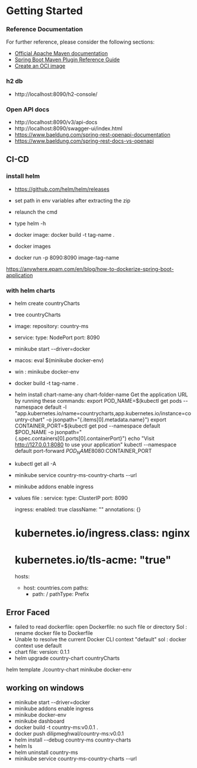 # Getting Started

### Reference Documentation
For further reference, please consider the following sections:

* [Official Apache Maven documentation](https://maven.apache.org/guides/index.html)
* [Spring Boot Maven Plugin Reference Guide](https://docs.spring.io/spring-boot/docs/3.3.0-M1/maven-plugin/reference/html/)
* [Create an OCI image](https://docs.spring.io/spring-boot/docs/3.3.0-M1/maven-plugin/reference/html/#build-image)

### h2 db
- http://localhost:8090/h2-console/

### Open API docs
- http://localhost:8090/v3/api-docs
- http://localhost:8090/swagger-ui/index.html
- https://www.baeldung.com/spring-rest-openapi-documentation
- https://www.baeldung.com/spring-rest-docs-vs-openapi

## CI-CD

### install helm
- https://github.com/helm/helm/releases
- set path in env variables after extracting the zip
- relaunch the cmd
- type helm -h

- docker image: docker build -t tag-name .
- docker images
- docker run -p 8090:8090 image-tag-name

https://anywhere.epam.com/en/blog/how-to-dockerize-spring-boot-application

### with helm charts
* helm create countryCharts
* tree countryCharts
* image:
  repository: country-ms
* service:
  type: NodePort
  port: 8090
* minikube start --driver=docker
* macos: eval $(minikube docker-env)
* win : minikube docker-env
* docker build -t tag-name .
* helm install chart-name-any chart-folder-name
  Get the application URL by running these commands:
  export POD_NAME=$(kubectl get pods --namespace default -l "app.kubernetes.io/name=countrycharts,app.kubernetes.io/instance=country-chart" -o jsonpath="{.items[0].metadata.name}")
  export CONTAINER_PORT=$(kubectl get pod --namespace default $POD_NAME -o jsonpath="{.spec.containers[0].ports[0].containerPort}")
  echo "Visit http://127.0.0.1:8080 to use your application"
  kubectl --namespace default port-forward $POD_NAME 8080:$CONTAINER_PORT
* kubectl get all -A
* minikube service country-ms-country-charts --url
* minikube addons enable ingress
* values file :
  service:
  type: ClusterIP
  port: 8090

  ingress:
  enabled: true
  className: ""
  annotations: {}
  # kubernetes.io/ingress.class: nginx
  # kubernetes.io/tls-acme: "true"
  hosts:
    - host: countries.com
      paths:
        - path: /
          pathType: Prefix


## Error Faced
- failed to read dockerfile: open Dockerfile: no such file or directory
    Sol : rename docker file to Dockerfile
- Unable to resolve the current Docker CLI context "default"
    sol : docker context use default
- chart file:
  version: 0.1.1
- helm upgrade country-chart countryCharts


helm template ./country-chart
minikube docker-env

## working on windows
* minikube start --driver=docker
* minikube addons enable ingress
* minikube docker-env
* minikube dashboard
* docker build -t country-ms:v0.0.1 .
* docker push dilipmeghwal/country-ms:v0.0.1
* helm install --debug country-ms country-charts
* helm ls
* helm uninstall country-ms
* minikube service country-ms-country-charts --url